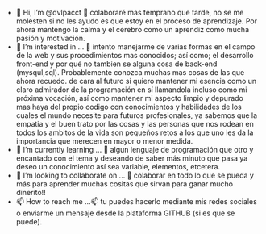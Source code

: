 - 👋 Hi, I’m @dvlpacct 👋 colaboraré mas temprano que tarde, no se me molesten si no les ayudo es que estoy en el proceso de aprendizaje.
Por ahora mantengo la calma y el cerebro como un aprendiz como mucha pasión y motivación.
- 👀 I’m interested in ... 👀 intento manejarme de varias formas en el campo de la web y sus procedimientos mas conocidos; así como; el desarrollo front-end y por qué no tambien se alguna cosa de back-end (mysqul,sql). Probablemente conozca muchas mas cosas de las que ahora recuedo.
de cara al futuro si quiero mantener mi esencia como un claro admirador de la programación en sí llamandola incluso como mi próxima vocación, así como mantener mi aspecto limpio y depurado mas haya del propio codigo con conocimientos y habilidades de los cuales el mundo necesite para 
futuros profesionales, ya sabemos que la empatia y el buen trato por las cosas y las personas que nos rodean en todos los ambitos de la vida son pequeños retos a los que uno les da la importancia que merecen en mayor o menor medida.
- 🌱 I’m currently learning ... 🌱 algun lenguaje de programación que otro y encantado con el tema y deseando de saber más minuto que pasa ya deseo un conocimiento así sea variable, elementos,  etcetera.
- 💞️ I’m looking to collaborate on ... 💞️ colaborar en todo lo que se pueda y más para aprender muchas cositas que sirvan para ganar mucho dinerito!!
- 📫 How to reach me ...📫 tu puedes hacerlo mediante mis redes sociales o enviarme un mensaje desde la plataforma GITHUB (si es que se puede).

<!---
dvlpacct/dvlpacct is a ✨ special ✨ repository because its `README.md` (this file) appears on your GitHub profile.
You can click the Preview link to take a look at your changes.
--->
